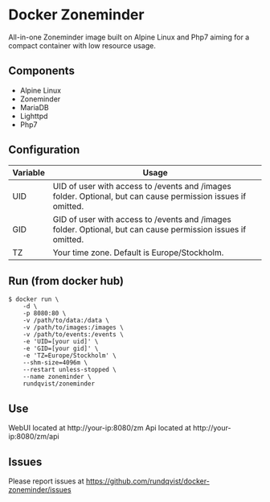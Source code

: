 # Docker Zoneminder
All-in-one Zoneminder image built on Alpine Linux and Php7 aiming for a compact container with low resource usage.

## Components
* Alpine Linux
* Zoneminder
* MariaDB
* Lighttpd
* Php7

## Configuration
| Variable | Usage |
|----------|-------|
| UID | UID of user with access to /events and /images folder. Optional, but can cause permission issues if omitted. |
| GID | GID of user with access to /events and /images folder. Optional, but can cause permission issues if omitted. |
| TZ | Your time zone. Default is Europe/Stockholm. |

## Run (from docker hub)
```
$ docker run \
    -d \
    -p 8080:80 \
    -v /path/to/data:/data \
    -v /path/to/images:/images \
    -v /path/to/events:/events \
    -e 'UID=[your uid]' \
    -e 'GID=[your gid]' \
    -e 'TZ=Europe/Stockholm' \
    --shm-size=4096m \
    --restart unless-stopped \
    --name zoneminder \
    rundqvist/zoneminder
```

## Use
WebUI located at http://your-ip:8080/zm
Api located at http://your-ip:8080/zm/api

## Issues
Please report issues at https://github.com/rundqvist/docker-zoneminder/issues
